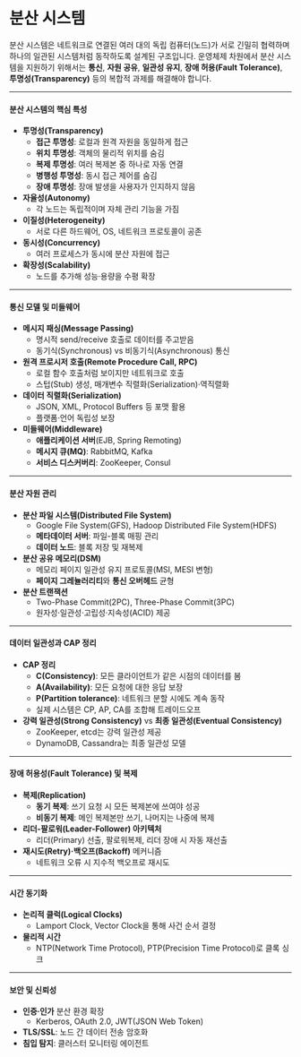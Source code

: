 # 분산 시스템

분산 시스템은 네트워크로 연결된 여러 대의 독립 컴퓨터(노드)가 서로 긴밀히 협력하며 하나의 일관된 시스템처럼 동작하도록 설계된 구조입니다. 운영체제 차원에서 분산 시스템을 지원하기 위해서는 **통신**, **자원 공유**, **일관성 유지**, **장애 허용(Fault Tolerance)**, **투명성(Transparency)** 등의 복합적 과제를 해결해야 합니다.

***

#### **분산 시스템의 핵심 특성**

* **투명성(Transparency)**
  * **접근 투명성**: 로컬과 원격 자원을 동일하게 접근
  * **위치 투명성**: 객체의 물리적 위치를 숨김
  * **복제 투명성**: 여러 복제본 중 하나로 자동 연결
  * **병행성 투명성**: 동시 접근 제어를 숨김
  * **장애 투명성**: 장애 발생을 사용자가 인지하지 않음
* **자율성(Autonomy)**
  * 각 노드는 독립적이며 자체 관리 기능을 가짐
* **이질성(Heterogeneity)**
  * 서로 다른 하드웨어, OS, 네트워크 프로토콜이 공존
* **동시성(Concurrency)**
  * 여러 프로세스가 동시에 분산 자원에 접근
* **확장성(Scalability)**
  * 노드를 추가해 성능·용량을 수평 확장

***

#### **통신 모델 및 미들웨어**

* **메시지 패싱(Message Passing)**
  * 명시적 send/receive 호출로 데이터를 주고받음
  * 동기식(Synchronous) vs 비동기식(Asynchronous) 통신
* **원격 프로시저 호출(Remote Procedure Call, RPC)**
  * 로컬 함수 호출처럼 보이지만 네트워크로 호출
  * 스텁(Stub) 생성, 매개변수 직렬화(Serialization)·역직렬화
* **데이터 직렬화(Serialization)**
  * JSON, XML, Protocol Buffers 등 포맷 활용
  * 플랫폼·언어 독립성 보장
* **미들웨어(Middleware)**
  * **애플리케이션 서버**(EJB, Spring Remoting)
  * **메시지 큐(MQ)**: RabbitMQ, Kafka
  * **서비스 디스커버리**: ZooKeeper, Consul

***

#### **분산 자원 관리**

* **분산 파일 시스템(Distributed File System)**
  * Google File System(GFS), Hadoop Distributed File System(HDFS)
  * **메타데이터 서버**: 파일-블록 매핑 관리
  * **데이터 노드**: 블록 저장 및 재복제
* **분산 공유 메모리(DSM)**
  * 메모리 페이지 일관성 유지 프로토콜(MSI, MESI 변형)
  * **페이지 그레뉼러리티**와 **통신 오버헤드** 균형
* **분산 트랜잭션**
  * Two-Phase Commit(2PC), Three-Phase Commit(3PC)
  * 원자성·일관성·고립성·지속성(ACID) 제공

***

#### **데이터 일관성과 CAP 정리**

* **CAP 정리**
  * **C(Consistency)**: 모든 클라이언트가 같은 시점의 데이터를 봄
  * **A(Availability)**: 모든 요청에 대한 응답 보장
  * **P(Partition tolerance)**: 네트워크 분할 시에도 계속 동작
  * 실제 시스템은 CP, AP, CA를 조합해 트레이드오프
* **강력 일관성(Strong Consistency)** vs **최종 일관성(Eventual Consistency)**
  * ZooKeeper, etcd는 강력 일관성 제공
  * DynamoDB, Cassandra는 최종 일관성 모델

***

#### **장애 허용성(Fault Tolerance) 및 복제**

* **복제(Replication)**
  * **동기 복제**: 쓰기 요청 시 모든 복제본에 쓰여야 성공
  * **비동기 복제**: 메인 복제본만 쓰기, 나머지는 나중에 복제
* **리더-팔로워(Leader-Follower) 아키텍처**
  * 리더(Primary) 선출, 팔로워복제, 리더 장애 시 자동 재선출
* **재시도(Retry)·백오프(Backoff)** 메커니즘
  * 네트워크 오류 시 지수적 백오프로 재시도

***

#### **시간 동기화**

* **논리적 클럭(Logical Clocks)**
  * Lamport Clock, Vector Clock을 통해 사건 순서 결정
* **물리적 시간**
  * NTP(Network Time Protocol), PTP(Precision Time Protocol)로 클록 싱크

***

#### **보안 및 신뢰성**

* **인증·인가** 분산 환경 확장
  * Kerberos, OAuth 2.0, JWT(JSON Web Token)
* **TLS/SSL**: 노드 간 데이터 전송 암호화
* **침입 탐지**: 클러스터 모니터링 에이전트
